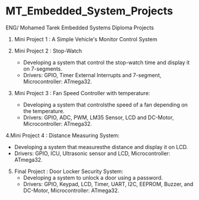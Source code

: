 # MT_Embedded_System_Projects

ENG/ Mohamed Tarek Embedded Systems Diploma Projects

1. Mini Project 1 : A Simple Vehicle's Monitor Control System

2. Mini Project 2 : Stop-Watch
   - Developing a system that control the stop-watch time and display it on 7-segments.
   - Drivers: GPIO, Timer External Interrupts and 7-segment, Microcontroller: ATmega32.

3. Mini Project 3 : Fan Speed Controller with temperature:
   - Developing a system that controlsthe speed of a fan depending on the temperature.
   - Drivers: GPIO, ADC, PWM, LM35 Sensor, LCD and DC-Motor, Microcontroller: ATmega32.

  4.Mini Project 4 : Distance Measuring System:
   - Developing a system that measuresthe distance and display it on LCD.
   - Drivers: GPIO, ICU, Ultrasonic sensor and LCD, Microcontroller: ATmega32.

5. Final Project : Door Locker Security System:
   - Developing a system to unlock a door using a password.
   - Drivers: GPIO, Keypad, LCD, Timer, UART, I2C, EEPROM, Buzzer, and DC-Motor, Microcontroller: ATmega32.
